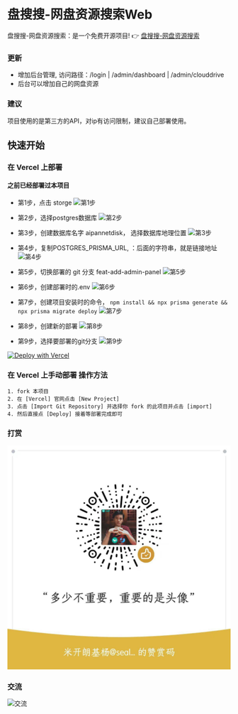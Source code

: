 # 盘搜搜-网盘资源搜索Web
盘搜搜-网盘资源搜索：是一个免费开源项目!
👉 [盘搜搜-网盘资源搜索](https://so.aicompasspro.com)

### 更新
- 增加后台管理, 访问路径：/login | /admin/dashboard | /admin/clouddrive
- 后台可以增加自己的网盘资源

### 建议
项目使用的是第三方的API，对ip有访问限制，建议自己部署使用。

## 快速开始

### 在 Vercel 上部署

#### 之前已经部署过本项目
- 第1步，点击 storge 
![第1步](/assets/readme/vercel/exist/1.png)

- 第2步，选择postgres数据库
![第2步](/assets/readme/vercel/exist/2.png)

- 第3步，创建数据库名字 aipannetdisk， 选择数据库地理位置
![第3步](/assets/readme/vercel/exist/3.png)

- 第4步，复制POSTGRES_PRISMA_URL, ：后面的字符串，就是链接地址
![第4步](/assets/readme/vercel/exist/4.png)

- 第5步，切换部署的 git 分支 feat-add-admin-panel
![第5步](/assets/readme/vercel/exist/5.png)

- 第6步，创建部署时的.env 
![第6步](/assets/readme/vercel/exist/6.png)

- 第7步，创建项目安装时的命令， `npm install && npx prisma generate && npx prisma migrate deploy`
![第7步](/assets/readme/vercel/exist/7.png)

- 第8步，创建新的部署
![第8步](/assets/readme/vercel/exist/8.png)

- 第9步，选择要部署的git分支
![第9步](/assets/readme/vercel/exist/9.png)

[![Deploy with Vercel](https://vercel.com/button)](https://vercel.com/new/clone?repository-url=https://github.com/unilei/aipan-netdisk-search.git&project-name=aipan-netdisk-search&repository-name=aipan-netdisk-search)

### 在 Vercel 上手动部署 操作方法

```
1. fork 本项目
2. 在 [Vercel] 官网点击 [New Project]
3. 点击 [Import Git Repository] 并选择你 fork 的此项目并点击 [import]
4. 然后直接点 [Deploy] 接着等部署完成即可
```

 
### 打赏
![打赏](/assets/donation/wechat_pay.jpg)

### 交流
![交流](/assets/readme/wechat.jpg)
